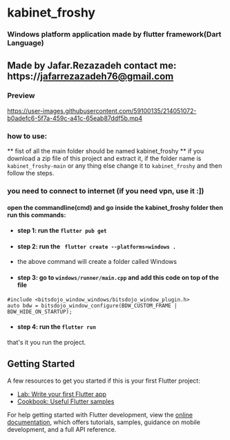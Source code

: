 # kabinet_froshy

### Windows platform application made by flutter framework(Dart Language)
## Made by Jafar.Rezazadeh contact me: https://jafarrezazadeh76@gmail.com

### Preview


https://user-images.githubusercontent.com/59100135/214051072-b0adefc6-5f7a-459c-a41c-65eab87ddf5b.mp4




### how to use:

** fist of all the main folder should be named kabinet_froshy **
if you download a zip file of this project and extract it, if the folder name is ```kabinet_froshy-main``` or any thing else change it to ```kabinet_froshy``` and then follow the steps.

### you need to connect to internet (if you need vpn, use it :])

#### open the commandline(cmd) and go inside the kabinet_froshy folder then run this commands:

- #### step 1: run the ``` flutter pub get ```

- #### step 2: run the ``` flutter create --platforms=windows .``` 
- the above command will create a folder called Windows

- #### step 3: go to ``` windows/runner/main.cpp ``` and add this code on top of the file

```
#include <bitsdojo_window_windows/bitsdojo_window_plugin.h>
auto bdw = bitsdojo_window_configure(BDW_CUSTOM_FRAME | BDW_HIDE_ON_STARTUP);
```

- #### step 4: run the ``` flutter run ```

that's it you run the project.


## Getting Started

A few resources to get you started if this is your first Flutter project:

- [Lab: Write your first Flutter app](https://docs.flutter.dev/get-started/codelab)
- [Cookbook: Useful Flutter samples](https://docs.flutter.dev/cookbook)

For help getting started with Flutter development, view the
[online documentation](https://docs.flutter.dev/), which offers tutorials,
samples, guidance on mobile development, and a full API reference.
